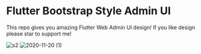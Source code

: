 # Flutter Bootstrap Style Admin UI


This repo gives you amazing Flutter Web Admin UI design! If you like design please star to support me!


![s2](https://user-images.githubusercontent.com/47221267/99773092-ec226100-2b31-11eb-93b7-d1754ce4cc1b.png)
![2020-11-20 (1)](https://user-images.githubusercontent.com/47221267/99773046-dc0a8180-2b31-11eb-83b2-17c43dcd0187.png)
 
